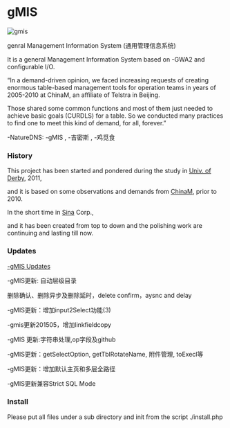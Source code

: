 # gMIS

![gmis](http://ufqi.com/blog/wp-content/uploads/2016/08/gmis-logo-201606.jpg)

genral Management Information System (通用管理信息系统)

It is a general Management Information System based on -GWA2 and configurable I/O.

“In a demand-driven opinion, we faced increasing requests of creating enormous table-based management tools for operation teams in years of 2005-2010 at ChinaM, an affiliate of Telstra  in Beijing. 

Those shared some common functions and most of them just needed to achieve basic goals (CURDLS) for a table. So we conducted many practices to find one to meet this kind of demand, for all, forever.”

-NatureDNS: -gMIS , -吉密斯 , -鸡觅食

### History

This project has been started and pondered during the study in [Univ. of Derby](http://www.derby.ac.uk), 2011, 

and it is based on some observations and demands from [ChinaM](http://chinam.com), prior to 2010. 

In the short time in [Sina](http://weibo.com) Corp., 

and it has been created from top to down and the polishing work are continuing and lasting till now. 

### Updates

[-gMIS Updates](http://ufqi.com/blog/category/computer-tech/%E9%80%9A%E7%94%A8%E4%BF%A1%E6%81%AF%E7%AE%A1%E7%90%86%E7%B3%BB%E7%BB%9F/)

-gMIS更新: 自动层级目录

删除确认、删除异步及删除延时，delete confirm，aysnc and delay

-gMIS更新：增加input2Select功能(3)

-gmis更新201505，增加linkfieldcopy

-gMIS 更新:字符串处理,op字段及github

-gMIS更新：getSelectOption, getTblRotateName, 附件管理, toExecl等

-gMIS更新：增加默认主页和多层全路径

-gMIS更新兼容Strict SQL Mode

### Install

Please put all files under a sub directory and init from the script ./install.php


